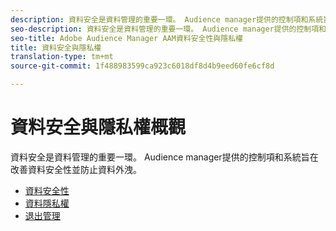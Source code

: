 ```yaml
---
description: 資料安全是資料管理的重要一環。 Audience manager提供的控制項和系統旨在改善資料安全性並防止資料外洩。
seo-description: 資料安全是資料管理的重要一環。 Audience manager提供的控制項和系統旨在改善資料安全性並防止資料外洩。
seo-title: Adobe Audience Manager AAM資料安全性與隱私權
title: 資料安全與隱私權
translation-type: tm+mt
source-git-commit: 1f488983599ca923c6018df8d4b9eed60fe6cf8d

---
```



# 資料安全與隱私權概觀

資料安全是資料管理的重要一環。 Audience manager提供的控制項和系統旨在改善資料安全性並防止資料外洩。

+ [資料安全性](data-security.md)
+ [資料隱私權](data-privacy.md)
+ [退出管理](opt-out-management.md)
